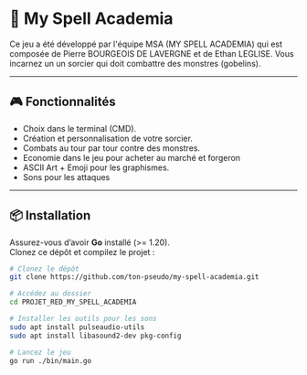 # 🧙 My Spell Academia

Ce jeu a été développé par l'équipe MSA (MY SPELL ACADEMIA) qui est composée de Pierre BOURGEOIS DE LAVERGNE et de Ethan LEGLISE. Vous incarnez un un sorcier qui doit combattre des monstres (gobelins). 

---

## 🎮 Fonctionnalités

- Choix dans le terminal (CMD).
- Création et personnalisation de votre sorcier.
- Combats au tour par tour contre des monstres.
- Economie dans le jeu pour acheter au marché et forgeron
- ASCII Art + Emoji pour les graphismes.
- Sons pour les attaques

---

## 📦 Installation

Assurez-vous d’avoir **Go** installé (>= 1.20).  
Clonez ce dépôt et compilez le projet :

```bash
# Clonez le dépôt
git clone https://github.com/ton-pseudo/my-spell-academia.git

# Accédez au dossier
cd PROJET_RED_MY_SPELL_ACADEMIA

# Installer les outils pour les sons
sudo apt install pulseaudio-utils
sudo apt install libasound2-dev pkg-config

# Lancez le jeu
go run ./bin/main.go
